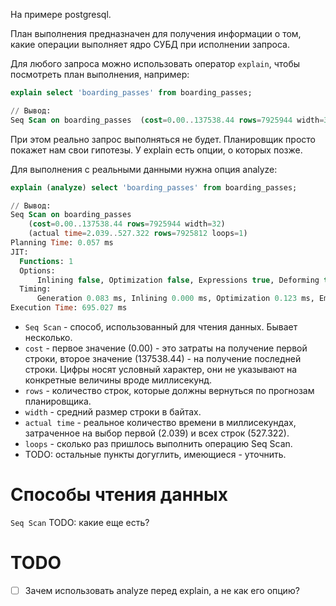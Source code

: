 На примере postgresql.

План выполнения предназначен для получения информации о том, какие операции выполняет ядро СУБД при исполнении запроса.

Для любого запроса можно использовать оператор `explain`, чтобы посмотреть план выполнения, например:

```sql
explain select 'boarding_passes' from boarding_passes;

// Вывод:
Seq Scan on boarding_passes  (cost=0.00..137538.44 rows=7925944 width=32)
```

При этом реально запрос выполняться не будет. Планировщик просто покажет нам свои гипотезы. У explain есть опции, о которых позже.

Для выполнения с реальными данными нужна опция analyze:

```sql
explain (analyze) select 'boarding_passes' from boarding_passes;

// Вывод:
Seq Scan on boarding_passes 
    (cost=0.00..137538.44 rows=7925944 width=32) 
    (actual time=2.039..527.322 rows=7925812 loops=1)
Planning Time: 0.057 ms
JIT:
  Functions: 1
  Options: 
      Inlining false, Optimization false, Expressions true, Deforming true
  Timing: 
      Generation 0.083 ms, Inlining 0.000 ms, Optimization 0.123 ms, Emission 1.828 ms, Total 2.034 ms
Execution Time: 695.027 ms
```

* `Seq Scan` - способ, использованный для чтения данных. Бывает несколько.
* `cost` - первое значение (0.00) - это затраты на получение первой строки, второе значение (137538.44)  - на получение последней строки. Цифры носят условный характер, они не указывают на конкретные величины вроде миллисекунд.
* `rows` - количество строк, которые должны вернуться по прогнозам планировщика.
* `width` - средний размер строки в байтах.
* `actual time` - реальное количество времени в миллисекундах, затраченное на выбор первой (2.039) и всех строк (527.322).
* `loops` - сколько раз пришлось выполнить операцию Seq Scan.
* TODO: остальные пункты догуглить, имеющиеся - уточнить.







# Способы чтения данных

`Seq Scan` TODO: какие еще есть?





# TODO

- [ ] Зачем использовать analyze перед explain, а не как его опцию?